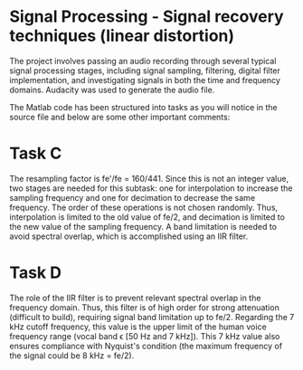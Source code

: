 # Signal Processing - Signal recovery techniques (linear distortion)
The project involves passing an audio recording through several typical signal processing stages, including signal sampling, filtering, digital filter implementation, and investigating signals in both the time and frequency domains. Audacity was used to generate the audio file.

The Matlab code has been structured into tasks as you will notice in the source file and below are some other important comments:

# Task C
The resampling factor is fe'/fe = 160/441. Since this is not an integer value, two stages are needed for this subtask: one for interpolation to increase the sampling frequency and one for decimation to decrease the same frequency. The order of these operations is not chosen randomly. Thus, interpolation is limited to the old value of fe/2, and decimation is limited to the new value of the sampling frequency. A band limitation is needed to avoid spectral overlap, which is accomplished using an IIR filter.

# Task D
The role of the IIR filter is to prevent relevant spectral overlap in the frequency domain. Thus, this filter is of high order for strong attenuation (difficult to build), requiring signal band limitation up to fe/2. Regarding the 7 kHz cutoff frequency, this value is the upper limit of the human voice frequency range (vocal band ϵ [50 Hz and 7 kHz]). This 7 kHz value also ensures compliance with Nyquist's condition (the maximum frequency of the signal could be 8 kHz = fe/2).
